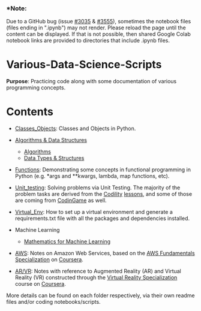 ### *Note:
Due to a GitHub bug (issue [#3035](https://github.com/jupyter/notebook/issues/3035) & [#3555](https://github.com/jupyter/notebook/issues/3555)), sometimes the notebook files (files ending in ".ipynb") may not render. Please reload the page until the content can be displayed. If that is not possible, then shared Google Colab notebook links are provided to directories that include .ipynb files.

# Various-Data-Science-Scripts

**Purpose**: Practicing code along with some documentation of various programming concepts.

Contents
=======================

* [Classes_Objects](https://github.com/dimi-fn/Various-Data-Science-Scripts/tree/main/Classes_Objects): Classes and Objects in Python.

* [Algorithms & Data Structures](https://github.com/dimi-fn/Various-Data-Science-Scripts/tree/main/Algorithms_Data_Structures)
    * [Algorithms](https://github.com/dimi-fn/Various-Data-Science-Scripts/tree/main/Algorithms_Data_Structures/Algorithms)
    * [Data Types & Structures](https://github.com/dimi-fn/Various-Data-Science-Scripts/tree/main/Algorithms_Data_Structures/Data_Types_%26_Structures)

* [Functions](https://github.com/dimi-fn/Various-Data-Science-Scripts/tree/main/Functions): Demonstrating some concepts in functional programming in Python (e.g. *args and **kwargs, lambda, map functions, etc).

* [Unit_testing](https://github.com/dimi-fn/Various-Data-Science-Scripts/tree/main/Unit_testing): Solving problems via Unit Testing. The majority of the problem tasks are derived from the [Codility](https://www.codility.com/) [lessons](https://app.codility.com/programmers/lessons/1-iterations/), and some of those are coming from [CodinGame](https://www.codingame.com/) as well.
  
* [Virtual_Env](https://github.com/dimi-fn/Various-Data-Science-Scripts/tree/main/Virtual_Env): How to set up a virtual environment and generate a requirements.txt file with all the packages and dependencies installed.

* Machine Learning
    * [Mathematics for Machine Learning](https://github.com/dimi-fn/Various-Data-Science-Scripts/tree/main/Machine_Learning/Maths_for_ML)

* [AWS](https://github.com/dimi-fn/Various-Data-Science-Scripts/tree/main/AWS): Notes on Amazon Web Services, based on the [AWS Fundamentals Specialization](https://www.coursera.org/specializations/aws-fundamentals) on [Coursera](https://www.coursera.org/).

* [AR/VR](https://github.com/dimi-fn/Various-Data-Science-Scripts/tree/main/AR_VR): Notes with reference to Augmented Reality (AR) and Virtual Reality (VR) constructed through the [Virtual Reality Specialization](https://www.coursera.org/specializations/virtual-reality) course on [Coursera](https://www.coursera.org/).



More details can be found on each folder respectively, via their own readme files and/or coding notebooks/scripts.